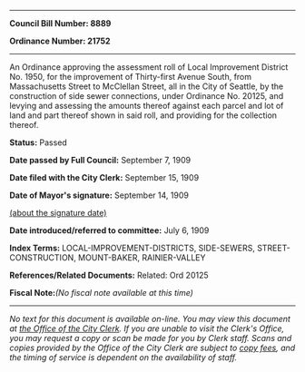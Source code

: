 

********

**Council Bill Number: 8889**
   
**Ordinance Number: 21752**
********

 An Ordinance approving the assessment roll of Local Improvement District No. 1950, for the improvement of Thirty-first Avenue South, from Massachusetts Street to McClellan Street, all in the City of Seattle, by the construction of side sewer connections, under Ordinance No. 20125, and levying and assessing the amounts thereof against each parcel and lot of land and part thereof shown in said roll, and providing for the collection thereof.

**Status:** Passed
   
**Date passed by Full Council:** September 7, 1909
   
**Date filed with the City Clerk:** September 15, 1909
   
**Date of Mayor's signature:** September 14, 1909
   
[(about the signature date)](/~public/approvaldate.htm)
   
   
   
**Date introduced/referred to committee:** July 6, 1909
   
   
**Index Terms:** LOCAL-IMPROVEMENT-DISTRICTS, SIDE-SEWERS, STREET-CONSTRUCTION, MOUNT-BAKER, RAINIER-VALLEY

**References/Related Documents:** Related: Ord 20125

**Fiscal Note:**_(No fiscal note available at this time)_
********

_No text for this document is available on-line. You may view this document at [the Office of the City Clerk](http://www.seattle.gov/leg/clerk/contactUs.htm). If you are unable to visit the Clerk's Office, you may request a copy or scan be made for you by Clerk staff. Scans and copies provided by the Office of the City Clerk are subject to [copy fees](http://clerk.seattle.gov/~public/clerkfees.htm), and the timing of service is dependent on the availability of staff._


